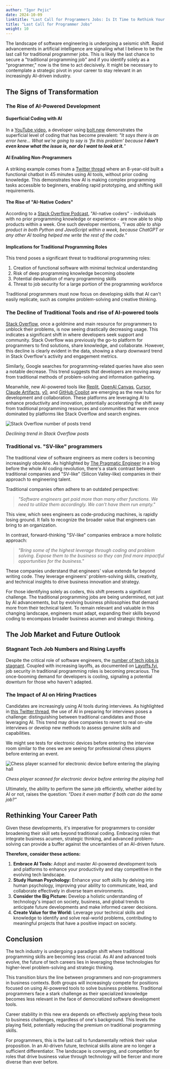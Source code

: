 ```yaml
---
author: "Igor Pejic"
date: 2024-10-09
linktitle: "Last Call for Programmers Jobs: Is It Time to Rethink Your Career?"
title: "Last Call for Programmer Jobs"
weight: 10
---
```


The landscape of software engineering is undergoing a seismic shift. Rapid advancements in artificial intelligence are signaling what I believe to be the last call for traditional programmer jobs. This is likely the last chance to secure a "traditional programming job" and if you identify solely as a "programmer," now is the time to act decisively. It might be necessary to contemplate a strategic pivot in your career to stay relevant in an increasingly AI-driven industry.

## The Signs of Transformation

### The Rise of AI-Powered Development

#### Superficial Coding with AI

In a [YouTube video](https://www.youtube.com/watch?v=lDMhK8DamuE&t=1058s), a developer using [bolt.new](https://bolt.new/) demonstrates the superficial level of coding that has become prevalent: _"It says there is an error here... What we're going to say is 'fix this problem' because **I don't even know what the issue is, nor do I want to look at it.**"_

#### AI Enabling Non-Programmers

A striking example comes from a [Twitter thread](https://x.com/rickyrobinett/status/1825581674870055189) where an 8-year-old built a functional chatbot in 45 minutes using AI tools, without prior coding knowledge. This demonstrates how AI is making complex programming tasks accessible to beginners, enabling rapid prototyping, and shifting skill requirements.

#### The Rise of "AI-Native Coders"

According to a [Stack Overflow Podcast](https://the-stack-overflow-podcast.simplecast.com/episodes/develop-software-with-ai-prompt-engineering-code-generation/transcript/), "AI-native coders" - individuals with no prior programming knowledge or experience - are now able to ship products within a week. One such developer mentions, _"I was able to ship product in both Python and JavaScript within a week, because ChatGPT or any other AI tooling helped me write the rest of the code."_

#### Implications for Traditional Programming Roles

This trend poses a significant threat to traditional programming roles:

1. Creation of functional software with minimal technical understanding
2. Risk of deep programming knowledge becoming obsolete
3. Potential devaluation of many programming skills
4. Threat to job security for a large portion of the programming workforce

Traditional programmers must now focus on developing skills that AI can't easily replicate, such as complex problem-solving and creative thinking.

### The Decline of Traditional Tools and rise of AI-powered tools

[Stack Overflow](https://observablehq.com/@ayhanfuat/the-fall-of-stack-overflow), once a goldmine and main resource for programmers to unblock their problems, is now seeing drastically decreasing usage. This indicates a significant shift in where developers seek support and community. Stack Overflow was previously the go-to platform for programmers to find solutions, share knowledge, and collaborate. However, this decline is clearly evident in the data, showing a sharp downward trend in Stack Overflow's activity and engagement metrics.

Similarly, Google searches for programming-related queries have also seen a notable decrease. This trend suggests that developers are moving away from traditional methods of problem-solving and information gathering.

Meanwhile, new AI-powered tools like [Replit](https://replit.com/), [OpenAI Canvas](https://openai.com/index/introducing-canvas/), [Cursor](https://cursor.com/), [Claude Artifacts](https://support.anthropic.com/en/articles/9487310-what-are-artifacts-and-how-do-i-use-them), [v0](https://v0.dev/chat), and [GitHub Copilot](https://copilot.github.com/) are emerging as the new hubs for development and collaboration. These platforms are leveraging AI to enhance productivity and innovation, potentially accelerating the shift away from traditional programming resources and communities that were once dominated by platforms like Stack Overflow and search engines.


![Stack Overflow number of posts trend](/stackoverflow_trend.png)

*Declining trend in Stack Overflow posts*


### Traditional vs. "SV-like" programmers

The traditional view of software engineers as mere coders is becoming increasingly obsolete. As highlighted by [The Pragmatic Engineer](https://blog.pragmaticengineer.com/what-silicon-valley-gets-right-on-software-engineers/) in a blog before the whole AI coding revolution, there's a stark contrast between traditional companies and "SV-like" (Silicon Valley-like) companies in their approach to engineering talent.

Traditional companies often adhere to an outdated perspective:

> _"Software engineers get paid more than many other functions. We need to utilize them accordingly. We can't have them run empty."_

This view, which sees engineers as code-producing machines, is rapidly losing ground. It fails to recognize the broader value that engineers can bring to an organization.

In contrast, forward-thinking "SV-like" companies embrace a more holistic approach:

> _"Bring some of the highest leverage through coding and problem solving. Expose them to the business so they can find more impactful opportunities for the business."_

These companies understand that engineers' value extends far beyond writing code. They leverage engineers' problem-solving skills, creativity, and technical insights to drive business innovation and strategy.

For those identifying solely as coders, this shift presents a significant challenge. The traditional programming jobs are being undermined, not just by AI advancements, but by evolving business philosophies that demand more from their technical talent. To remain relevant and valuable in this changing landscape, engineers must adapt, expanding their skills beyond coding to encompass broader business acumen and strategic thinking.

## The Job Market and Future Outlook

### Stagnant Tech Job Numbers and Rising Layoffs

Despite the critical role of software engineers, the [number of tech jobs is stagnant](https://www.trueup.io/job-trend). Coupled with increasing layoffs, as documented on [Layoffs.fyi](https://layoffs.fyi/), job security in traditional programming roles is becoming precarious. The once-booming demand for developers is cooling, signaling a potential downturn for those who haven't adapted.

### The Impact of AI on Hiring Practices

Candidates are increasingly using AI tools during interviews. As highlighted in [this Twitter thread](https://x.com/thegregyang/status/1843129139366437109), the use of AI in preparing for interviews poses a challenge: distinguishing between traditional candidates and those leveraging AI. This trend may drive companies to revert to real on-site interviews or develop new methods to assess genuine skills and capabilities.

We might see tests for electronic devices before entering the interview room similar to the ones we are seeing for professional chess players before entering an event.


![Chess player scanned for electronic device before entering the playing hall](/chess_scan.webp)

*Chess player scanned for electronic device before entering the playing hall*



Ultimately, the ability to perform the same job efficiently, whether aided by AI or not, raises the question: _"Does it even matter if both can do the same job?"_


## Rethinking Your Career Path

Given these developments, it's imperative for programmers to consider broadening their skill sets beyond traditional coding. Embracing roles that integrate business acumen, strategic thinking, and advanced problem-solving can provide a buffer against the uncertainties of an AI-driven future.

**Therefore, consider these actions:**

1. **Embrace AI Tools:** Adopt and master AI-powered development tools and platforms to enhance your productivity and stay competitive in the evolving tech landscape.
2. **Study Human Psychology:** Enhance your soft skills by delving into human psychology, improving your ability to communicate, lead, and collaborate effectively in diverse team environments.
3. **Consider the Big Picture:** Develop a holistic understanding of technology's impact on society, business, and global trends to anticipate future developments and make informed career decisions.
4. **Create Value for the World:** Leverage your technical skills and knowledge to identify and solve real-world problems, contributing to meaningful projects that have a positive impact on society.

## Conclusion

The tech industry is undergoing a paradigm shift where traditional programming skills are becoming less crucial. As AI and advanced tools evolve, the future of tech careers lies in leveraging these technologies for higher-level problem-solving and strategic thinking.

This transition blurs the line between programmers and non-programmers in business contexts. Both groups will increasingly compete for positions focused on using AI-powered tools to solve business problems. Traditional programmers face a stark challenge as their specialized knowledge becomes less relevant in the face of democratized software development tools.

Career stability in this new era depends on effectively applying these tools to business challenges, regardless of one's background. This levels the playing field, potentially reducing the premium on traditional programming skills.

For programmers, this is the last call to fundamentally rethink their value proposition. In an AI-driven future, technical skills alone are no longer a sufficient differentiator. The landscape is converging, and competition for roles that drive business value through technology will be fiercer and more diverse than ever before.